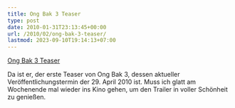 ```yaml
---
title: Ong Bak 3 Teaser
type: post
date: 2010-01-31T23:13:45+00:00
url: /2010/02/ong-bak-3-teaser/
lastmod: 2023-09-10T19:14:13+07:00
---
```

<div class="media video">
  <a href="http://www.youtube.com/watch?v=SJpkkwbrngk" class="video">Ong Bak 3 Teaser</a>
</div>

Da ist er, der erste Teaser von Ong Bak 3, dessen aktueller Veröffentlichungstermin der 29. April 2010 ist. Muss ich glatt am Wochenende mal wieder ins Kino gehen, um den Trailer in voller Schönheit zu genießen.
